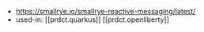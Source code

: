 
- https://smallrye.io/smallrye-reactive-messaging/latest/
- used-in: [[prdct.quarkus]] [[prdct.openliberty]]
